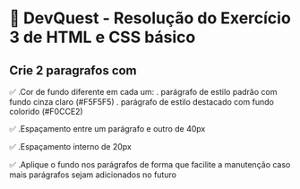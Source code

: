 # :bricks: DevQuest - Resolução do Exercício 3 de HTML e CSS básico

## Crie 2 paragrafos com

:white_check_mark: .Cor de fundo diferente em cada um:
    . parágrafo de estilo padrão com fundo cinza claro (#F5F5F5)
    . parágrafo de estilo destacado com
    fundo colorido (#F0CCE2)

:white_check_mark: .Espaçamento entre um parágrafo e outro de 40px

:white_check_mark: .Espaçamento interno de 20px

:white_check_mark: .Aplique o fundo nos parágrafos de forma que facilite a manutenção caso mais parágrafos sejam adicionados no futuro
